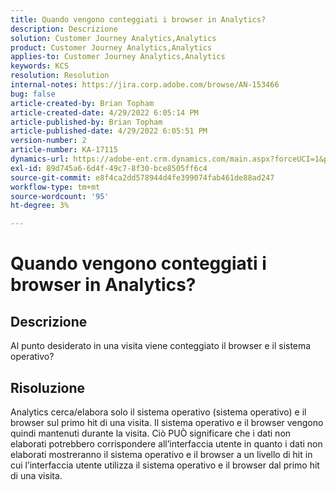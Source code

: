 ```yaml
---
title: Quando vengono conteggiati i browser in Analytics?
description: Descrizione
solution: Customer Journey Analytics,Analytics
product: Customer Journey Analytics,Analytics
applies-to: Customer Journey Analytics,Analytics
keywords: KCS
resolution: Resolution
internal-notes: https://jira.corp.adobe.com/browse/AN-153466
bug: false
article-created-by: Brian Topham
article-created-date: 4/29/2022 6:05:14 PM
article-published-by: Brian Topham
article-published-date: 4/29/2022 6:05:51 PM
version-number: 2
article-number: KA-17115
dynamics-url: https://adobe-ent.crm.dynamics.com/main.aspx?forceUCI=1&pagetype=entityrecord&etn=knowledgearticle&id=fa54a4e6-e6c7-ec11-a7b6-0022480a10ee
exl-id: 89d745a6-6d4f-49c7-8f30-bce8505ff6c4
source-git-commit: e8f4ca2dd578944d4fe399074fab461de88ad247
workflow-type: tm+mt
source-wordcount: '95'
ht-degree: 3%

---
```


# Quando vengono conteggiati i browser in Analytics?

## Descrizione


Al punto desiderato in una visita viene conteggiato il browser e il sistema operativo?


## Risoluzione


Analytics cerca/elabora solo il sistema operativo (sistema operativo) e il browser sul primo hit di una visita. Il sistema operativo e il browser vengono quindi mantenuti durante la visita. Ciò PUÒ significare che i dati non elaborati potrebbero corrispondere all’interfaccia utente in quanto i dati non elaborati mostreranno il sistema operativo e il browser a un livello di hit in cui l’interfaccia utente utilizza il sistema operativo e il browser dal primo hit di una visita.
